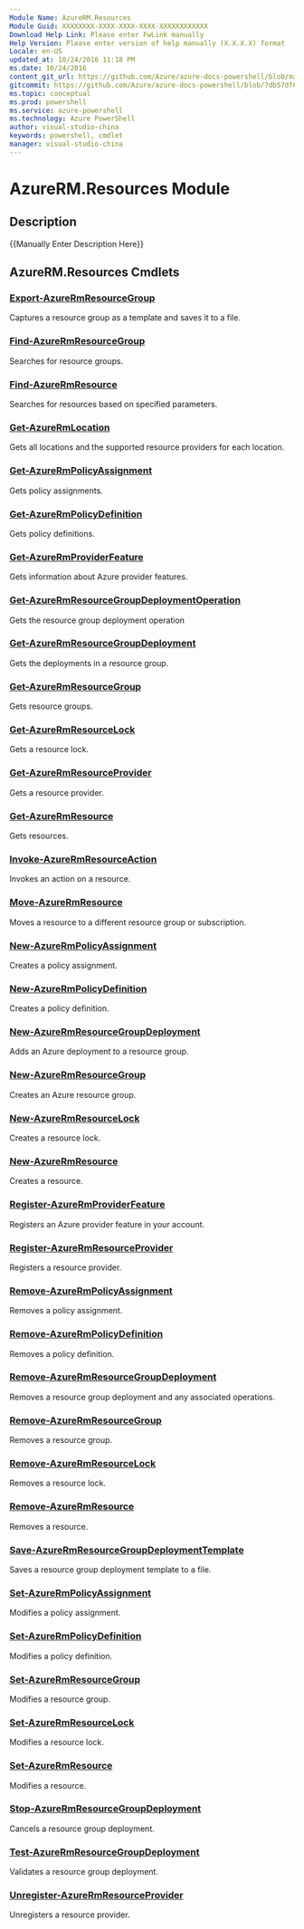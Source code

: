 ```yaml
---
Module Name: AzureRM.Resources
Module Guid: XXXXXXXX-XXXX-XXXX-XXXX-XXXXXXXXXXXX
Download Help Link: Please enter FwLink manually
Help Version: Please enter version of help manually (X.X.X.X) format
Locale: en-US
updated_at: 10/24/2016 11:18 PM
ms.date: 10/24/2016
content_git_url: https://github.com/Azure/azure-docs-powershell/blob/master/azureps-cmdlets-docs/ResourceManager/AzureRM.Resources/v3.2.0/AzureRM.Resources.md
gitcommit: https://github.com/Azure/azure-docs-powershell/blob/7db57df6b5e709a7c001e6de362a1240d7583ae8/azureps-cmdlets-docs/ResourceManager/AzureRM.Resources/v3.2.0/AzureRM.Resources.md
ms.topic: conceptual
ms.prod: powershell
ms.service: azure-powershell
ms.technology: Azure PowerShell
author: visual-studio-china
keywords: powershell, cmdlet
manager: visual-studio-china
---
```


# AzureRM.Resources Module
## Description
{{Manually Enter Description Here}}

## AzureRM.Resources Cmdlets
### [Export-AzureRmResourceGroup](.\Export-AzureRmResourceGroup.md)
Captures a resource group as a template and saves it to a file.


### [Find-AzureRmResourceGroup](.\Find-AzureRmResourceGroup.md)
Searches for resource groups.


### [Find-AzureRmResource](.\Find-AzureRmResource.md)
Searches for resources based on specified parameters.


### [Get-AzureRmLocation](.\Get-AzureRmLocation.md)
Gets all locations and the supported resource providers for each location.


### [Get-AzureRmPolicyAssignment](.\Get-AzureRmPolicyAssignment.md)
Gets policy assignments.


### [Get-AzureRmPolicyDefinition](.\Get-AzureRmPolicyDefinition.md)
Gets policy definitions.


### [Get-AzureRmProviderFeature](.\Get-AzureRmProviderFeature.md)
Gets information about Azure provider features.


### [Get-AzureRmResourceGroupDeploymentOperation](.\Get-AzureRmResourceGroupDeploymentOperation.md)
Gets the resource group deployment operation


### [Get-AzureRmResourceGroupDeployment](.\Get-AzureRmResourceGroupDeployment.md)
Gets the deployments in a resource group.


### [Get-AzureRmResourceGroup](.\Get-AzureRmResourceGroup.md)
Gets resource groups.


### [Get-AzureRmResourceLock](.\Get-AzureRmResourceLock.md)
Gets a resource lock.


### [Get-AzureRmResourceProvider](.\Get-AzureRmResourceProvider.md)
Gets a resource provider.


### [Get-AzureRmResource](.\Get-AzureRmResource.md)
Gets resources.


### [Invoke-AzureRmResourceAction](.\Invoke-AzureRmResourceAction.md)
Invokes an action on a resource.


### [Move-AzureRmResource](.\Move-AzureRmResource.md)
Moves a resource to a different resource group or subscription.


### [New-AzureRmPolicyAssignment](.\New-AzureRmPolicyAssignment.md)
Creates a policy assignment.


### [New-AzureRmPolicyDefinition](.\New-AzureRmPolicyDefinition.md)
Creates a policy definition.


### [New-AzureRmResourceGroupDeployment](.\New-AzureRmResourceGroupDeployment.md)
Adds an Azure deployment to a resource group.


### [New-AzureRmResourceGroup](.\New-AzureRmResourceGroup.md)
Creates an Azure resource group.


### [New-AzureRmResourceLock](.\New-AzureRmResourceLock.md)
Creates a resource lock.


### [New-AzureRmResource](.\New-AzureRmResource.md)
Creates a resource.


### [Register-AzureRmProviderFeature](.\Register-AzureRmProviderFeature.md)
Registers an Azure provider feature in your account.


### [Register-AzureRmResourceProvider](.\Register-AzureRmResourceProvider.md)
Registers a resource provider.


### [Remove-AzureRmPolicyAssignment](.\Remove-AzureRmPolicyAssignment.md)
Removes a policy assignment.


### [Remove-AzureRmPolicyDefinition](.\Remove-AzureRmPolicyDefinition.md)
Removes a policy definition.


### [Remove-AzureRmResourceGroupDeployment](.\Remove-AzureRmResourceGroupDeployment.md)
Removes a resource group deployment and any associated operations.


### [Remove-AzureRmResourceGroup](.\Remove-AzureRmResourceGroup.md)
Removes a resource group.


### [Remove-AzureRmResourceLock](.\Remove-AzureRmResourceLock.md)
Removes a resource lock.


### [Remove-AzureRmResource](.\Remove-AzureRmResource.md)
Removes a resource.


### [Save-AzureRmResourceGroupDeploymentTemplate](.\Save-AzureRmResourceGroupDeploymentTemplate.md)
Saves a resource group deployment template to a file.


### [Set-AzureRmPolicyAssignment](.\Set-AzureRmPolicyAssignment.md)
Modifies a policy assignment.


### [Set-AzureRmPolicyDefinition](.\Set-AzureRmPolicyDefinition.md)
Modifies a policy definition.


### [Set-AzureRmResourceGroup](.\Set-AzureRmResourceGroup.md)
Modifies a resource group.


### [Set-AzureRmResourceLock](.\Set-AzureRmResourceLock.md)
Modifies a resource lock.


### [Set-AzureRmResource](.\Set-AzureRmResource.md)
Modifies a resource.


### [Stop-AzureRmResourceGroupDeployment](.\Stop-AzureRmResourceGroupDeployment.md)
Cancels a resource group deployment.


### [Test-AzureRmResourceGroupDeployment](.\Test-AzureRmResourceGroupDeployment.md)
Validates a resource group deployment.


### [Unregister-AzureRmResourceProvider](.\Unregister-AzureRmResourceProvider.md)
Unregisters a resource provider.



